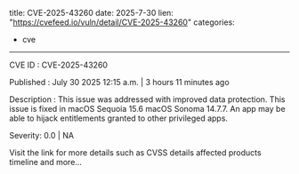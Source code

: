  
title: CVE-2025-43260
date: 2025-7-30
lien: "https://cvefeed.io/vuln/detail/CVE-2025-43260"
categories:
  - cve
---

CVE ID : CVE-2025-43260

Published :  July 30
2025
12:15 a.m. | 3 hours
11 minutes ago

Description : This issue was addressed with improved data protection. This issue is fixed in macOS Sequoia 15.6
macOS Sonoma 14.7.7. An app may be able to hijack entitlements granted to other privileged apps.

Severity: 0.0 | NA

Visit the link for more details
such as CVSS details
affected products
timeline
and more...
